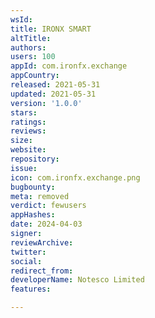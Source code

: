 ```yaml
---
wsId: 
title: IRONX SMART
altTitle: 
authors: 
users: 100
appId: com.ironfx.exchange
appCountry: 
released: 2021-05-31
updated: 2021-05-31
version: '1.0.0'
stars: 
ratings: 
reviews: 
size: 
website: 
repository: 
issue: 
icon: com.ironfx.exchange.png
bugbounty: 
meta: removed
verdict: fewusers
appHashes: 
date: 2024-04-03
signer: 
reviewArchive: 
twitter: 
social: 
redirect_from: 
developerName: Notesco Limited
features: 

---
```


